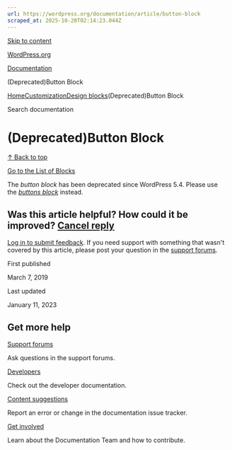 ```yaml
---
url: https://wordpress.org/documentation/article/button-block
scraped_at: 2025-10-20T02:14:23.044Z
---
```


[Skip to content](https://wordpress.org/documentation/article/button-block/#wp--skip-link--target)

[WordPress.org](https://wordpress.org/)

[Documentation](https://wordpress.org/documentation)

(Deprecated)Button Block

[Home](https://wordpress.org/documentation)[Customization](https://wordpress.org/documentation/customization/)[Design blocks](https://wordpress.org/documentation/category/design-blocks/)(Deprecated)Button Block

Search documentation

# (Deprecated)Button Block

[↑ Back to top](https://wordpress.org/documentation/article/button-block/#wp--skip-link--target)

[Go to the List of Blocks](https://wordpress.org/documentation/article/blocks/)

The _button block_ has been deprecated since WordPress 5.4. Please use the [_buttons block_](https://wordpress.org/documentation/article/buttons-block/) instead.

## Was this article helpful? How could it be improved? [Cancel reply](https://wordpress.org/documentation/article/button-block/\#respond)

[Log in to submit feedback](https://login.wordpress.org/?redirect_to=https%3A%2F%2Fwordpress.org%2Fdocumentation%2Farticle%2Fbutton-block%2F&locale=en_US). If you need support with something that wasn't covered by this article, please post your question in the [support forums](https://wordpress.org/support/forums/).

First published

March 7, 2019

Last updated

January 11, 2023

## Get more help

[Support forums](https://wordpress.org/support/forums/)

Ask questions in the support forums.

[Developers](https://developer.wordpress.org/)

Check out the developer documentation.

[Content suggestions](https://github.com/WordPress/Documentation-Issue-Tracker/issues)

Report an error or change in the documentation issue tracker.

[Get involved](https://make.wordpress.org/docs/)

Learn about the Documentation Team and how to contribute.